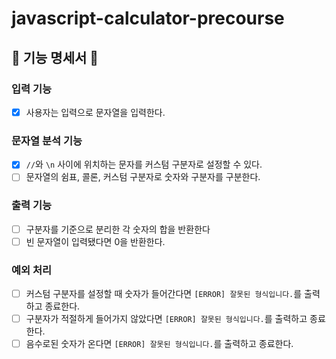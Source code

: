 # javascript-calculator-precourse

## 🎯 기능 명세서 🎯

### 입력 기능

- [x] 사용자는 입력으로 문자열을 입력한다.

### 문자열 분석 기능

- [x] `//`와 `\n` 사이에 위치하는 문자를 커스텀 구분자로 설정할 수 있다.
- [ ] 문자열의 쉼표, 콜론, 커스텀 구분자로 숫자와 구분자를 구분한다.

### 출력 기능

- [ ] 구분자를 기준으로 분리한 각 숫자의 합을 반환한다
- [ ] 빈 문자열이 입력됐다면 0을 반환한다.

### 예외 처리

- [ ] 커스텀 구분자를 설정할 때 숫자가 들어간다면 `[ERROR] 잘못된 형식입니다.`를 출력하고 종료한다.
- [ ] 구분자가 적절하게 들어가지 않았다면 `[ERROR] 잘못된 형식입니다.`를 출력하고 종료한다.
- [ ] 음수로된 숫자가 온다면 `[ERROR] 잘못된 형식입니다.`를 출력하고 종료한다.
